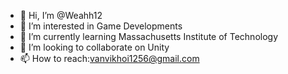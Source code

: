 - 👋 Hi, I’m @Weahh12
- 👀 I’m interested in Game Developments
- 🌱 I’m currently learning Massachusetts Institute of Technology
- 💞️ I’m looking to collaborate on Unity
- 📫 How to reach:vanvikhoi1256@gmail.com

<!---
Weahh12/Weahh12 is a ✨ special ✨ repository because its `README.md` (this file) appears on your GitHub profile.
You can click the Preview link to take a look at your changes.
--->
